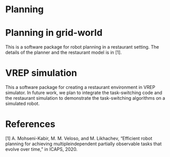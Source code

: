# Planning

# Planning in grid-world

This is a software package for robot planning in a restaurant setting. The details of the planner and the restaurant model is in [1].

# VREP simulation 

This a software package for creating a restaurant environment in VREP simulator. In future work, we plan to integrate the task-switching code and the restaurant simulation to demonstrate the task-switching algorithms on a simulated robot.

# References

[1] A. Mohseni-Kabir, M. M. Veloso, and M. Likhachev, “Efficient robot planning for achieving multipleindependent partially observable tasks that evolve over time,” in ICAPS, 2020.


